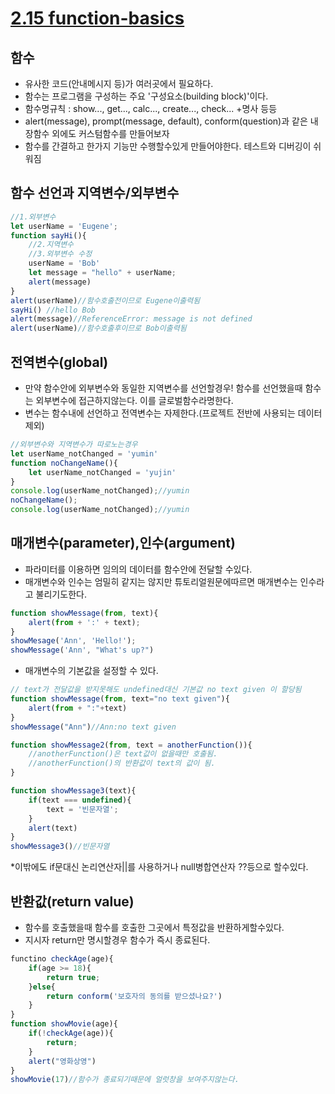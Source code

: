 # [2.15 function-basics](https://ko.javascript.info/function-basics)
 
## 함수
* 유사한 코드(안내메시지 등)가 여러곳에서 필요하다.
* 함수는 프로그램을 구성하는 주요 '구성요소(building block)'이다.
* 함수명규칙 : show..., get..., calc..., create..., check... +명사 등등
* alert(message), prompt(message, default), conform(question)과 같은 내장함수 외에도 커스텀함수를 만들어보자
* 함수를 간결하고 한가지 기능만 수행할수있게 만들어야한다. 테스트와 디버깅이 쉬워짐

## 함수 선언과 지역변수/외부변수

```javascript
//1.외부변수
let userName = 'Eugene';
function sayHi(){
    //2.지역변수
    //3.외부변수 수정
    userName = 'Bob'
    let message = "hello" + userName;
    alert(message)
}
alert(userName)//함수호출전이므로 Eugene이출력됨
sayHi() //hello Bob
alert(message)//ReferenceError: message is not defined
alert(userName)//함수호출후이므로 Bob이출력됨
```

## 전역변수(global)
* 만약 함수안에 외부변수와 동일한 지역변수를 선언할경우! 함수를 선언했을때 함수는 외부변수에 접근하지않는다. 이를 글로벌함수라명한다.
* 변수는 함수내에 선언하고 전역변수는 자제한다.(프로젝트 전반에 사용되는 데이터 제외)
```javascript
//외부변수와 지역변수가 따로노는경우
let userName_notChanged = 'yumin'
function noChangeName(){
    let userName_notChanged = 'yujin'
}
console.log(userName_notChanged);//yumin
noChangeName();
console.log(userName_notChanged);//yumin
```

## 매개변수(parameter),인수(argument)
* 파라미터를 이용하면 임의의 데이터를 함수안에 전달할 수있다.
* 매개변수와 인수는 엄밀히 같지는 않지만 튜토리얼원문에따르면 매개변수는 인수라고 불리기도한다.
```javascript
function showMessage(from, text){
    alert(from + ':' + text);
}
showMesage('Ann', 'Hello!');
showMessage('Ann', "What's up?")
```
* 매개변수의 기본값을 설정할 수 있다.
```javascript
// text가 전달값을 받지못해도 undefined대신 기본값 no text given 이 할당됨
function showMessage(from, text="no text given"){
    alert(from + ":"+text)
}
showMessage("Ann")//Ann:no text given

function showMessage2(from, text = anotherFunction()){
    //anotherFunction()은 text값이 없을때만 호출됨.
    //anotherFunction()의 반환값이 text의 값이 됨.
}

function showMessage3(text){
    if(text === undefined){
        text = '빈문자열';
    }
    alert(text)
}
showMessage3()//빈문자열
```
*이밖에도 if문대신 논리연산자||를 사용하거나 null병합연산자 ??등으로 할수있다.

## 반환값(return value)
* 함수를 호출했을때 함수를 호출한 그곳에서 특정값을 반환하게할수있다.
* 지시자 return만 명시할경우 함수가 즉시 종료된다.
```javascript
functino checkAge(age){
    if(age >= 18){
        return true;
    }else{
        return conform('보호자의 동의를 받으셨나요?')
    }
}
function showMovie(age){
    if(!checkAge(age)){
        return;
    }
    alert("영화상영")
}
showMovie(17)//함수가 종료되기때문에 얼럿창을 보여주지않는다.
```
